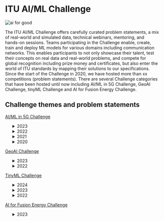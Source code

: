 # ITU AI/ML Challenge
![ai for good](https://github.com/Carolynshexiu/AI-ML-in-5G-Challenge.github.io/assets/162329150/19005290-7d84-45cc-b252-d1bab804dd62)


The ITU AI/ML Challenge offers carefully curated problem statements, a mix of real-world and simulated data, technical webinars, mentoring, and hands-on sessions. Teams participating in the Challenge enable, create, train and deploy ML models for various domains including communication networks. This enables participants to not only showcase their talent, test their concepts on real data and real-world problems, and compete for global recognition including prize money and certificates, but also enter the world of ITU standards by mapping their solutions to our specifications.
Since the start of the Challenge in 2020, we have hosted more than xx competitions (problem statements). There are several Challenge categories that have been hosted until now including AI/ML in 5G Challenge, GeoAI Challenge, tinyML Challenge and AI for Fusion Energy Challenge.

<h2>Challenge themes and problem statements</h2>
<p><a href="https://aiforgood.itu.int/about-ai-for-good/aiml-in-5g-challenge/">AI/ML in 5G Challenge</a></p>
<ul>   
<details>
  <summary>2023</summary>
  <ul>
<li><p><a href="https://challenge.aiforgood.itu.int/match/matchitem/83">62.AI/ML for 5G-Energy Consumption Modelling</a></p>---<strong>curated by Huawei</strong></li>
<li><p><a href="https://challenge.aiforgood.itu.int/match/matchitem/63">61. Depth Map Estimation in 6G mmWave systems</a></p>---<strong>curated by NIST</strong></li>
<li><p><a href="https://zindi.africa/competitions/fault-impact-analysis-towards-service-oriented-network-operation-maintenance/data">60. Fault Impact Analysis: Towards Service-Oriented Network Operation & Maintenance</a></p>---<strong>curated by Huawei</strong></li>
<li><p><a href="https://bnn.upc.edu/challenge/gnnet2023/">59. Graph Neural Networking Challenge 2023 - Creating a Network Digital Twin with Real Network Data</a></p>  ---<strong>curated by BNN-UPC</strong></li>
<li><p><a href="https://challenge.aiforgood.itu.int/match/matchitem/81">58. Intrusion and Vulnerability Detection in Software-Defined Networks (SDN)</a></p>  ---<strong>curated by ULAK Comm.</strong></li>
<li><p><a href="https://challenge.aiforgood.itu.int/match/matchitem/80">57. Multi-environment automotive QoS prediction</a></p>  ---<strong>curated by Fraunhofer HHI</strong></li>
<li><p><a href="https://zindi.africa/competitions/network-traffic-scenario-prediction-challenge">56. Network Traffic Scenario Prediction Challenge</a></p>  ---<strong>curated by ZTE</strong></li>
<li><p><a href="https://zindi.africa/competitions/qos-prediction-challenge">55. QoS Prediction Challenge</a></p>  ---<strong>curated by Fraunhofer HHI</strong></li>
<li><p><a href="https://zindi.africa/competitions/title-extraction-in-lecture-slides-challenge">53. Title Extraction in Lecture Slides Challenge</a></p>  ---<strong>curated by ITU</strong></li>
<li><p><a href="https://challenge.aiforgood.itu.int/match/matchitem/84">53. Network failure classification model using network digital twin</a></p>  ---<strong>curated by KDDI</strong></li>
<li><p><a href="https://challenge.aiforgood.itu.int/match/matchitem/90">52. Multi Modal V2V Beam Prediction Challenge 2023</a></p>  ---<strong>curated by Wireless Intelligence Lab - Arizona State University</strong></li>
<li><p><a href="https://challenge.aiforgood.itu.int/match/matchitem/89">51. 3D Location Estimation Using RSSI of Wireless LAN</a></p>  ---<strong>curated by RISING - JAPAN</strong></li>
<li><p><a href="https://www.itu.int/en/ITU-T/Workshops-and-Seminars/2023/1024/Documents/Session%202/Vishnu%20Ram.pdf">50. Build-a-thon 2023</a></p>  ---<strong>curated by ITU Focus Group on Autonomous Networks (FG-AN)</strong></li>
  </ul>
</details>
<details>
  <summary>2022</summary>
  <ul>
<li><p><a href="https://challenge.aiforgood.itu.int/match/matchitem/68">49. BYOC: Build your own Closed loop</a></p> ---<strong>curated by ITU Focus Group Autonomous Networks (FG-AN)</strong></li>
<li><p><a href="https://challenge.aiforgood.itu.int/match/matchitem/73">48. Classification of Home Network Users to Improve User Experience</a></p> ---<strong>curated by ZTE</strong></li>
<li><p><a href="https://challenge.aiforgood.itu.int/match/matchitem/63">47. Depth Map Estimation in 6G mmWave systems</a></p> ---<strong>curated by NIST</strong></li>
<li><p><a href="https://challenge.aiforgood.itu.int/match/matchitem/60">46. Federated Traffic Prediction for 5G and Beyond</a></p> ---<strong>curated by CTTC (Centre Tecnològic de Telecomunicacions de Catalunya)</strong></li>
<li><p><a href="https://challenge.aiforgood.itu.int/match/matchitem/69">45. Graph Neural Networking Challenge 2022: Improving Network Digital Twins through Data-centric AI</a></p> ---<strong>curated by BNN-UPC</strong></li>
<li><p><a href="https://challenge.aiforgood.itu.int/match/matchitem/62">44. I/Q-based Beam Classification with the DeepBeam Dataset</a></p> ---<strong>curated by Northeastern University</strong></li>
<li><p><a href="https://challenge.aiforgood.itu.int/match/matchitem/65">43. Location Estimation Using RSSI of Wireless LAN in NLoS Environment</a></p> ---<strong>curated by RISING</strong></li>
<li><p><a href="https://challenge.aiforgood.itu.int/match/matchitem/66">42. Machine Learning for Throughput Prediction in Coordinated IEEE 802.11be Wi-Fi networks</a></p> ---<strong>curated by UPF</strong></li>
<li><p><a href="https://challenge.aiforgood.itu.int/match/matchitem/72">41. Multi Modal Beam Prediction Challenge 2022: Towards Generalization</a></p> ---<strong>curated by Arizona State University</strong></li>
<li><p><a href="https://challenge.aiforgood.itu.int/match/matchitem/64">40. Network failure prediction on CNFs 5GC with Linux eBPF</a></p> ---<strong>curated by KDDI</strong></li>
<li><p><a href="https://zindi.africa/competitions/next-gen-wifi-throughput-prediction-challenge">39. Next-Gen WiFi Throughput Prediction Challenge</a></p> ---<strong>curated by ITU, UPF</strong></li>
<li><p><a href="https://challenge.aiforgood.itu.int/match/matchitem/70">38. Non-linear Power Amplifier Behavioral Modeling to achieve higher energy efficiency in 5G RAN</a></p> ---<strong>curated by ZTE</strong></li>
<li><p><a href="https://challenge.aiforgood.itu.int/match/matchitem/74">37. "Slidin' videos": Slide Transition Detection and Title Extraction in Lecture Videos</a></p> ---<strong>curated by ITU</strong></li>
<li><p><a href="https://challenge.aiforgood.itu.int/match/matchitem/67">36. Synthetic Observability Data Generation using GANs</a></p> ---<strong>curated by LF Networking</strong></li>    
  </ul>
</details>
<details>
  <summary>2021</summary>
  <ul>
<li><p><a href="https://challenge.aiforgood.itu.int/match/matchitem/43">35. Combinatorial Optimization Challenge: Delivery route optimization</a></p> ---<strong>curated by ZTE</strong></li>
<li><p><a href="https://challenge.aiforgood.itu.int/match/matchitem/37">34. Federated Learning for Spatial Reuse in a multi-BSS (Basic Service Set) scenario</a></p> ---<strong>curated by UPF</strong></li>
<li><p><a href="https://challenge.aiforgood.itu.int/match/matchitem/42">33. Forecasting Model for Service Allocation Network Using Traffic Recognition</a></p> ---<strong>curated by SPbSUT</strong></li>
<li><p><a href="https://challenge.aiforgood.itu.int/match/matchitem/31">32. Graph Neural Networking Challenge 2021: Creating a Scalable Network Digital Twin</a></p> ---<strong>curated by BNN-UPC</strong></li>
<li><p><a href="https://challenge.aiforgood.itu.int/match/matchitem/34">31. Lightning-Fast Modulation Classification with Hardware-Efficient Neural Networks</a></p>---<strong>curated by Xilinx</strong></li>
<li><p><a href="https://challenge.aiforgood.itu.int/match/matchitem/58">30. Location estimation using RSSI of wireless LAN</a></p> ---<strong>curated by RISING</strong></li>
<li><p><a href="https://challenge.aiforgood.itu.int/match/matchitem/40">29. ML5G-PHY-Localization: Multidevice localization with mmWave signals in a factory environment</a></p> ---<strong>curated by NC State University</strong></li>
<li><p><a href="https://challenge.aiforgood.itu.int/match/matchitem/39">28. ML5G-PHY-Reinforcement learning: scheduling and resource allocation</a></p> ---<strong>curated by UFPA</strong></li>
<li><p><a href="https://challenge.aiforgood.itu.int/match/matchitem/33">27. Network anomaly detection based on logs</a></p> ---<strong>curated by China Unicom</strong></li>
<li><p><a href="https://challenge.aiforgood.itu.int/match/matchitem/57">26. Network failure detection and root cause analysis in 5GC by NFV-based test environment</a></p> ---<strong>curated by KDDI</strong></li>
<li><p><a href="https://challenge.aiforgood.itu.int/match/matchitem/45">25. Build-a-thon(PoC) Network resource allocation for emergency management based on closed loop analysis</a></p> ---<strong>curated by ITU Focus Group on Autonomous Networks (FG-AN)</strong></li>
<li><p><a href="https://challenge.aiforgood.itu.int/match/matchitem/35">24. Radio Link Failure Prediction</a></p> ---<strong>curated by Turkcell</strong></li>
<li><p><a href="https://challenge.aiforgood.itu.int/match/matchitem/41">23. RF-Sensor Based Human Activity Recognition</a></p> ---<strong>curated by The University of Alabama</strong></li>
<li><p><a href="https://challenge.aiforgood.itu.int/match/matchitem/38">22. WALDO (Wireless Artificial intelligence Location DetectiOn): sensing using mmWave communications and ML.</a></p> ---<strong>curated by NIST</strong></li>  
  </ul>
</details>
<details>
  <summary>2020</summary>  
  <ul>
<li><p><a href="https://sites.google.com/view/iitd5g/challenge-problems/5g-ai-smart-transportation">21. 5G+AI (Smart Transportation)</a></p> ---<strong>curated by JNU,IIT/Delhi</strong></li>
<li>20. 5G+AI+AR (Zhejiang Division)---<strong> curated by China Unicom</strong></li>
<li>19. Analysis on route information failure in IP core networks by NFV-based test environment ---<strong>curated by KDDI</strong> </li>
<li>18. Compression of Deep Learning models---<strong>curated by ZTE</strong></li>
<li><p><a href="https://www.lyit.ie/LYIT-ITU-T-AI-Challenge">17.Demonstration of MLFO capabilities via reference implementations</a></p> ---<strong>curated by Letterkenny Institute of Technology, Co. Donegal</strong></li>
<li><p><a href="https://wiki.lfaidata.foundation/display/ADLIK/2020+DNN+Inference+Optimization+Challenge">16. DNN Inference Optimization Challenges</a></p> ---<strong>curated by ADLIK, ZTE</strong></li>
<li>15. Energy-Saving Prediction of Base Station Cells in Mobile Communication Network</a></p> ---<strong>curated by China Unicom</strong></li>
<li>14. Fault Localization of Loop Network Devices based on MEC Platform</a></p> ---<strong>curated by China Unicom</strong></li>
<li><p><a href="https://www.upf.edu/web/wnrg/2020-edition">13. Improving the capacity of IEEE 802.11 WLANs through machine learning</a></p> ---<strong>curated by UPF</strong></li>
<li>12. ML5G-PHY -Beam-Selection: Machine Learning Applied to the Physical Layer of Millimeter-Wave MIMO Sytems---<strong>curated by UFPA</strong></li>
<li>11. ML5G-PHY- Channel Estimation @NCSU: Machine Learning Applied to the Physical Layer of Millimeter-Wave MIMO Systems at North Carolina State University---<strong> curated by NC State University</strong></li>
<li><p><a href="https://sites.google.com/view/iitd5g/challenge-problems/privacy-preserving-aiml-in-5g-networks-for-healthcare-applications">10. Network State Estimation by Analyzing Raw Video Data</a></p> ---<strong> curated by NEC</strong></li>
<li>9. Network topology optimization</a></p> ---<strong> curated by China Mobile</strong></li>
<li>8. Out of Service(OOS) Alarm Prediction of 4/5G Network Base Station</a></p> ---<strong> curated by China Mobile</strong></li>
<li><p><a href="https://sites.google.com/view/iitd5g/challenge-problems/privacy-preserving-aiml-in-5g-networks-for-healthcare-applications">7. Privacy Preserving AI/ML in 5G networks for healthcare applications</a></p> ---<strong> curated by C-DOT, IIT/Delhi</strong></li>
<li><p><a href="https://www.itu.int/en/ITU-T/AI/challenge/2020/Pages/Turkcell.aspx">6. Using Weather Info for Radio Link Failure Prediction Challenge</a></p> ---<strong> curated by Turkcell</strong></li>
<li><p><a href="https://sites.google.com/view/iitd5g/challenge-problems/shared-experience-using-5g-ai-3d-augmented-virtual-reality">5. Shared Experience Using 5G+AI (3D Augmented + Virtual Reality)</a></p> ---<strong> curated by Hike, IIT/Delhi</strong></li>
<li><p><a href="http://itu-ai-challenge.sut.ru/">4. Traffic recognition and long-term traffic forecasting based on AI algorithms and metadata for 5G/IMT-2020 and beyond</a></p> ---<strong> curated by SPbSUT</strong></li>
<li><p><a href="https://bnn.upc.edu/challenge/gnnet2020/">3. Graph Neural Networking Challenge</a></p> ---<strong> curated by BNN, UPC</strong></li>
<li><p><a href="https://sites.google.com/view/iitd5g/challenge-problems/improving-video-conferencing-and-collaboration">2. Improving experience and enhancing immersiveness of Video conferencing and collaboration</a></p> ---<strong> curated by Dview</strong></li>
<li><p><a href="https://sites.google.com/view/iitd5g/challenge-problems/5g-mlai-dynamic-spectrum-access">1. 5G+ML/AI (Dynamic Spectrum Access)</a></p> ---<strong> curated by IITD</strong></li>   
  </ul>
</details>
</ul>
<p><a href="https://aiforgood.itu.int/about-ai-for-good/geoai-challenge">GeoAI Challenge</a></p>
<ul>
<details> 
  <summary>2023</summary>
  <ul>
<li><p><a href="https://zindi.africa/competitions/geoai-challege-location-mention-recognition-from-social-media">9. GeoAI Challenge Location Mention Recognition from Social Media</a></p> --- <strong> curated by QCRI, QU, Qen Labs Inc.</strong></li>
<li><p><a href="https://zindi.africa/competitions/geoai-challenge-estimating-soil-parameters-from-hyperspectral-images">8. GeoAI Challenge Estimating Soil Parameters from Hyperspectral Images</a></p> ---<strong> curated by ESA (European Space Agency)</strong></li>
<li><p><a href="https://zindi.africa/competitions/geoai-challenge-for-air-pollution-susceptibility-mapping">7. GeoAI Challenge for Air Pollution Susceptibility Mapping</a></p> ---<strong> curated by   GEOlab at Polytechnic di Milano</strong></li>
<li><p><a href="https://zindi.africa/competitions/geo-ai-challenge-for-cropland-mapping-with-satellite-imagery">6. GeoAI Challenge for Cropland Mapping</a></p> ---<strong> curated by UNODC, FAO</strong></li>
<li><p><a href="https://zindi.africa/competitions/geo-ai-challenge-for-landslide-susceptibility-mapping">5. GeoAI Challenge for Landslide Susceptibility Mapping</a></p> ---<strong> curated by GEOlab at Polytechnic di Milano</strong></li>
  </ul>
</details>
<details>
  <summary>2022</summary> 
  <ul>
<li>4.IndabaX Tanzania: Location Mention Recognition from Social Media Crisis-related Text---<strong> curated by ITU and Qatar University</strong></li>
<li><p><a href="https://geoaichallenge.aiforgood.itu.int/match/matchitem/61">3. Cropland mapping with satellite imagery</a></p> ---<strong> curated by FAO</strong></li>
<li><p><a href="https://geoaichallenge.aiforgood.itu.int/match/matchitem/64">2. Location Mention Recognition from Social Media Crisis-related Text</a></p> ---<strong> curated by Qatar Computing Research Institute (QCRI, HBKU), and Qatar University (QU)</strong></li>
<li><p><a href="https://geoaichallenge.aiforgood.itu.int/match/matchitem/62">1. School mapping with big data</a></p> ---<strong> curated by UNICEF</strong></li>
  </ul>
</details>
</ul>
<p><a href="https://aiforgood.itu.int/about-ai-for-good/tinyml-challenge/">TinyML Challenge</a></p> 
<ul>
 <details>
  <summary>2024</summary>
 <ul>
<li><p><a href="https://challenge.aiforgood.itu.int/match/matchitem/91">5. Next-Gen tinyML Smart Weather Station Challenge</a></p> ---<strong> curated by CSEM</strong></li>
 </ul>
</details>
  <details>
  <summary>2023</summary>
  <ul>
<li><p><a href="https://challenge.aiforgood.itu.int/match/matchitem/85?_ga=2.109206273.581721846.1709562945-2133877621.1709562945">4. Next-Gen tinyML Smart Weather Station</a></p> ---<strong> curated by CSEM, tinyML Foundation</strong></li>
<li><p><a href="https://challenge.aiforgood.itu.int/match/matchitem/87">3. Scalable and High-Performance TinyML Solutions for Plant Disease Detection</a></p> ---<strong> curated by ITU</strong></li>
<li><p><a href="https://challenge.aiforgood.itu.int/match/matchitem/88">2. Scalable and High-Performance TinyML Solutions for Wildlife Monitoring</a></p> ---<strong> curated by ITU</strong></li>
  </ul>
</details>
<details>
  <summary>2022</summary>
  <ul>
    <li><p><a href="https://challenge.aiforgood.itu.int/match/matchitem/71">1. Smart Weather Station Challenge</a></p> ---<strong>curated by TinyML Foundation</strong></li>
  </ul>
</details>
</ul>
<p><a href="https://aiforgood.itu.int/about-ai-for-good/ai-for-fusion-energy-challenge/">AI for Fusion Energy Challenge</a></p>
<ul>
<details>
  <summary>2023</summary>
  <ul>
    <li><p><a href="https://zindi.africa/competitions/multi-machine-disruption-prediction-challenge">1. Multi-Machine Disruption Prediction Challenge for Fusion Energy</a></p> ---<strong>curated by ITU, IAEA, PSFC, HUAZHONG UNIVERSITY OF SCIENCE AND TECHNOLOGY</strong></li>
  </ul>
</details>
</ul>

